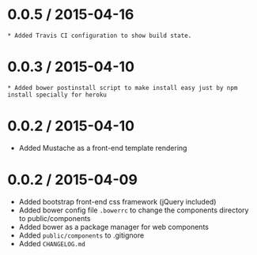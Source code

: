 0.0.5 / 2015-04-16
==================

	* Added Travis CI configuration to show build state.

0.0.3 / 2015-04-10
==================

	* Added bower postinstall script to make install easy just by npm install specially for heroku

0.0.2 / 2015-04-10
==================

  * Added Mustache as a front-end template rendering

0.0.2 / 2015-04-09
==================

  * Added bootstrap front-end css framework (jQuery included)
  * Added bower config file `.bowerrc` to change the components directory to public/components
  * Added bower as a package manager for web components
  * Added `public/components` to .gitignore
  * Added `CHANGELOG.md`
